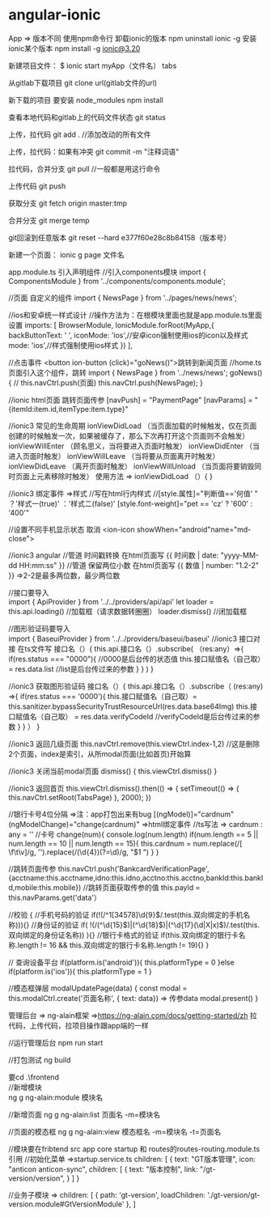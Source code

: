 # angular-ionic
App =>
版本不同 使用npm命令行
卸载ionic的版本
npm uninstall ionic -g 
安装ionic某个版本
npm install -g ionic@3.20

新建项目文件：
$ ionic start myApp（文件名） tabs

从gitlab下载项目 
git clone url(gitlab文件的url)

新下载的项目 要安装 node_modules
npm install

查看本地代码和gitlab上的代码文件状态
git status

上传，拉代码 
git add .   //添加改动的所有文件

上传，拉代码：如果有冲突
git commit -m "注释词语"

拉代码，合并分支 
git pull  //一般都是用这行命令

上传代码
git push

获取分支 
git fetch origin master:tmp

合并分支
git merge temp

git回滚到任意版本
git reset --hard e377f60e28c8b84158（版本号）

新建一个页面：
ionic g  page 文件名

app.module.ts 引入声明组件
//引入components模块
import { ComponentsModule } from '../components/components.module'; 

//页面 自定义的组件
import { NewsPage } from '../pages/news/news';

//ios和安卓统一样式设计
//操作方法为：在根模块里面也就是app.module.ts里面设置
 imports: [
    BrowserModule,
    IonicModule.forRoot(MyApp,{
      backButtonText: ' ', iconMode: 'ios',//安卓icon强制使用ios的icon以及样式
      mode: 'ios',//样式强制使用ios样式
    })
  ],

//点击事件
<button ion-button (click)="goNews()">跳转到新闻页面</button>
//home.ts页面引入这个组件，跳转
import { NewsPage } from '../news/news';
goNews(){
    // this.navCtrl.push(页面)
    this.navCtrl.push(NewsPage);
}

//ionic html页面 跳转页面传参
[navPush] = "PaymentPage" [navParams] = "{itemId:item.id,itemType:item.type}"

//ionic3 常见的生命周期
ionViewDidLoad  （当页面加载的时候触发，仅在页面创建的时候触发一次，如果被缓存了，那么下次再打开这个页面则不会触发）
ionViewWillEnter   （顾名思义，当将要进入页面时触发）
ionViewDidEnter   （当进入页面时触发）
ionViewWillLeave    （当将要从页面离开时触发）
ionViewDidLeave    （离开页面时触发）
ionViewWillUnload   （当页面将要销毁同时页面上元素移除时触发）
使用方法 =>  ionViewDidLoad  （）{ }

//ionic3 绑定事件 =>样式
//写在html行内样式 
//[style.属性]="判断值=='何值' " ？'样式一(true)' ：'样式二(false)'
[style.font-weight]="pet == 'cz' ? '600' : '400'" 

//设置不同手机显示状态
<span showWhen="ios">取消</span>
<ion-icon showWhen="android"name="md-close"></ion-icon>

//ionic3 angular 
//管道 时间戳转换 在html页面写
{{ 时间数 | date: "yyyy-MM-dd HH:mm:ss" }}
//管道 保留两位小数 在html页面写
{{ 数值 | number: "1.2-2" }}   =>2-2是最多两位数，最少两位数 

//接口要导入   
import { ApiProvider } from '../../providers/api/api'
let loader = this.api.loading() //加载框（请求数据转圈圈）
loader.dismiss() //闭加载框

//图形验证码要导入   
import { BaseuiProvider } from '../../providers/baseui/baseui'
//ionic3 接口对接  在ts文件写
接口名（）{
  this.api.接口名（）.subscribe(
     （res:any）=>{
          if(res.status === "0000"){  //0000是后台传的状态值
             this.接口赋值名（自己取）= res.data.list   //list是后台传过来的参数
          }
       }
  )
}

//ionic3 获取图形验证码
接口名（）{
  this.api.接口名（）.subscribe（
      (res:any) =>{
         if(res.status === '0000'){
	this.接口赋值名（自己取）= this.sanitizer.bypassSecurityTrustResourceUrl(res.data.base64Img)
	this.接口赋值名（自己取） = res.data.verifyCodeId  //verifyCodeId是后台传过来的参数
         }
      }
  ）
}

//ionic3  返回几级页面
this.navCtrl.remove(this.viewCtrl.index-1,2)      //这是删除2个页面，index是索引，从所modal页面(比如首页)开始算

//ionic3  关闭当前modal页面
dismiss() {
    this.viewCtrl.dismiss()
}

//ionic3 返回首页
this.viewCtrl.dismiss().then(() => {
         setTimeout(() => {
              this.navCtrl.setRoot(TabsPage) 
         }, 2000);
})

//银行卡号4位分隔 =>注：app打包出来有bug
[(ngModel)]="cardnum" (ngModelChange)="change(cardnum)"  =>html绑定事件
//ts写法 =>
cardnum : any = '' //卡号
change(num){
    console.log(num.length)
    if(num.length == 5 || num.length == 10 || num.length == 15){
      this.cardnum = num.replace(/[ \f\t\v]/g, '').replace(/(\d{4})(?=\d)/g, "$1 ")
    }
  }

//跳转页面传参
this.navCtrl.push('BankcardVerificationPage',{acctname:this.acctname,idno:this.idno,acctno:this.acctno,bankId:this.bankId,mobile:this.mobile})
//跳转页面获取传参的值
this.payId = this.navParams.get('data'）

//校验 {
//手机号码的验证
if(!(/^1[34578]\d{9}$/.test(this.双向绑定的手机名称))){}
//身份证的验证
if( !(/(^\d{15}$)|(^\d{18}$)|(^\d{17}(\d|X|x)$)/.test(this.双向绑定的身份证名称)) ){}
//银行卡格式的验证
if(this.双向绑定的银行卡名称.length != 16 && this.双向绑定的银行卡名称.length != 19){}
}

 // 查询设备平台
 if(platform.is('android')){
     this.platformType = 0
   }else if(platform.is('ios')){
     this.platformType = 1
 }
 
 //模态框弹层
 modalUpdatePage(data) {
    const modal = this.modalCtrl.create('页面名称', { text: data})    => 传参data
    modal.present()
 }
 
 
 
管理后台 =>   ng-alain框架 =>https://ng-alain.com/docs/getting-started/zh
拉代码，上传代码，拉项目操作跟app端的一样

//运行管理后台
npm run start

//打包测试
ng build

要cd .\frontend\
//新增模块   
ng g ng-alain:module 模块名

//新增页面
ng g ng-alain:list 页面名 -m=模块名

//页面的模态框
ng g ng-alain:view 模态框名 -m=模块名 -t=页面名

//模块要在fribtend src app core startup 和 routes的routes-routing.module.ts  引用
//初始化菜单 =>startup.service.ts
 children: [
 {
   text: "GT版本管理",
   icon: "anticon anticon-sync",
   children: [
       {
          text: "版本控制",
          link: "/gt-version/version",
       }
   ]
 }
 
//业务子模块  =>
children: [
      { path: 'gt-version', loadChildren: './gt-version/gt-version.module#GtVersionModule' },
]
 
